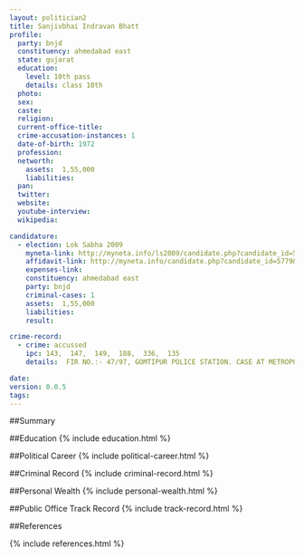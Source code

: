 ```yaml
---
layout: politician2
title: Sanjivbhai Indravan Bhatt
profile: 
  party: bnjd
  constituency: ahmedabad east
  state: gujarat
  education: 
    level: 10th pass
    details: class 10th
  photo: 
  sex: 
  caste: 
  religion: 
  current-office-title: 
  crime-accusation-instances: 1
  date-of-birth: 1972
  profession: 
  networth: 
    assets:  1,55,000
    liabilities: 
  pan: 
  twitter: 
  website: 
  youtube-interview: 
  wikipedia: 

candidature: 
  - election: Lok Sabha 2009
    myneta-link: http://myneta.info/ls2009/candidate.php?candidate_id=5779
    affidavit-link: http://myneta.info/candidate.php?candidate_id=5779&scan=original
    expenses-link: 
    constituency: ahmedabad east 
    party: bnjd
    criminal-cases: 1
    assets:  1,55,000
    liabilities: 
    result:  

crime-record: 
  - crime: accussed
    ipc: 143,  147,  149,  188,  336,  135
    details:  FIR NO.:- 47/97, GOMTIPUR POLICE STATION. CASE AT METROPOLITANT COURT NO.:- 23  

date: 
version: 0.0.5
tags: 
---
```

##Summary


##Education
{% include education.html %}


##Political Career
{% include political-career.html %}


##Criminal Record
{% include criminal-record.html %}


##Personal Wealth
{% include personal-wealth.html %}


##Public Office Track Record
{% include track-record.html %}


##References


{% include references.html %}